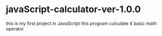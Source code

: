 # javaScript-calculator-ver-1.0.0
this is my first project in JavaScript
this program culculate 4 basic math operator
